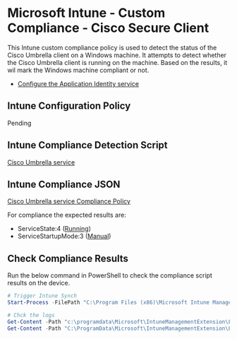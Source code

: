 # Microsoft Intune - Custom Compliance - Cisco Secure Client

This Intune custom compliance policy is used to detect the status of the Cisco Umbrella client on a Windows machine. It attempts to detect whether the Cisco Umbrella client is running on the machine. Based on the results, it wil mark the Windows machine compliant or not.

- [Configure the Application Identity service](https://learn.microsoft.com/en-us/windows/security/application-security/application-control/windows-defender-application-control/applocker/configure-the-application-identity-service)

## Intune Configuration Policy

Pending

## Intune Compliance Detection Script

[Cisco Umbrella service](./Detect-Cisco-Umbrella.ps1)

## Intune Compliance JSON

[Cisco Umbrella service Compliance Policy](./Detect-Cisco-Umbrella.json)

For compliance the expected results are:

- ServiceState:4 ([Running](https://learn.microsoft.com/en-us/dotnet/api/system.serviceprocess.servicecontrollerstatus?view=dotnet-plat-ext-8.0))
- ServiceStartupMode:3 ([Manual](https://learn.microsoft.com/en-us/dotnet/api/system.serviceprocess.servicestartmode?view=dotnet-plat-ext-8.0))

## Check Compliance Results

Run the below command in PowerShell to check the compliance script results on the device.

```powershell
# Trigger Intune Synch
Start-Process -FilePath "C:\Program Files (x86)\Microsoft Intune Management Extension\Microsoft.Management.Services.IntuneWindowsAgent.exe" -ArgumentList intunemanagementextension://synccompliance
```

```powershell
# Chck the logs
Get-Content -Path "c:\programdata\Microsoft\IntuneManagementExtension\Logs\AgentExecutor.log" | Select-String -Pattern 'ServiceState|ServiceStartupMode'
Get-Content -Path "C:\ProgramData\Microsoft\IntuneManagementExtension\Logs\HealthScripts.log" | Select-String -Pattern 'ServiceState|ServiceStartupMode'
```
